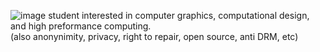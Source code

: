 ![image](https://github.com/xihn/xihn/assets/126204434/80fde8b4-5c74-4906-bceb-99e5f4723a29)
student interested in computer graphics, computational design, and high preformance computing.
\
(also anonynimity, privacy, right to repair, open source, anti DRM, etc) 




